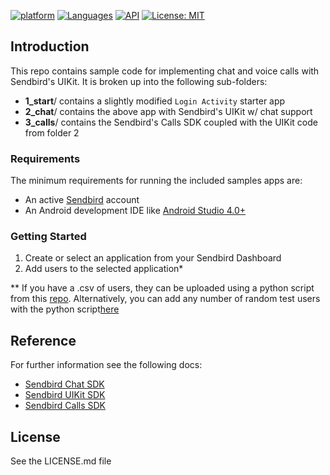 [![platform](https://img.shields.io/badge/platform-Android-yellow.svg)](https://www.android.com)
[![Languages](https://img.shields.io/badge/kotlin-%230095D5.svg)](https://kotlinlang.org/)
[![API](https://img.shields.io/badge/API-26%2B-brightgreen.svg?style=plastic)](https://android-arsenal.com/api?level=26)
[![License: MIT](https://img.shields.io/badge/License-MIT-yellow.svg)](https://github.com/sendbird/quickstart-calls-ios/blob/develop/LICENSE.md)

## Introduction
This repo contains sample code for implementing chat and voice calls with Sendbird's UIKit. It is broken up into the following sub-folders:
- **1_start**/ contains a slightly modified `Login Activity` starter app
- **2_chat**/ contains the above app with Sendbird's UIKit w/ chat support
- **3_calls**/ contains the Sendbird's Calls SDK coupled with the UIKit code from folder 2

### Requirements
The minimum requirements for running the included samples apps are:

- An active [Sendbird](https://dashboard.sendbird.com/auth/signup) account
- An Android development IDE like [Android Studio 4.0+](https://developer.android.com/studio/)

### Getting Started
1. Create or select an application from your Sendbird Dashboard
2. Add users to the selected application*

** If you have a .csv of users, they can be uploaded using a python script from this [repo](https://github.com/jalakoo/sendbird_bulk_user_uploader). Alternatively, you can add any number of random test users with the python script[here](https://github.com/jalakoo/sendbird_random_users) 


## Reference
For further information see the following docs:
- [Sendbird Chat SDK](https://sendbird.com/docs/chat/v3/android/getting-started/about-chat-sdk)
- [Sendbird UIKit SDK](https://sendbird.com/docs/uikit/v1/android/getting-started/about-uikit)
- [Sendbird Calls SDK](https://sendbird.com/docs/calls/v1/android/getting-started/about-calls-sdk)

## License
See the LICENSE.md file
